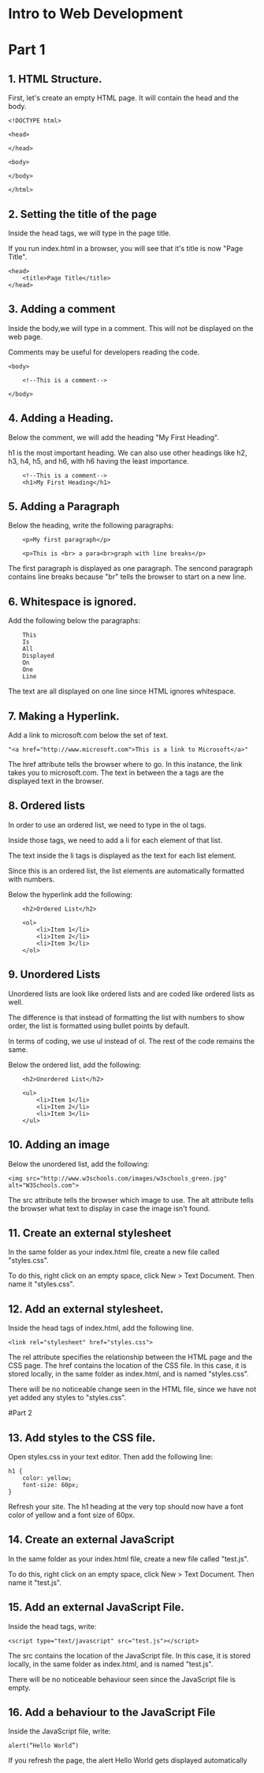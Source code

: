 # Intro to Web Development
# Part 1
## 1. HTML Structure.

First, let's create an empty HTML page. It will contain the head and the body.
```
<!DOCTYPE html>

<head>

</head>

<body>

</body>

</html>
```
## 2. Setting the title of the page
Inside the head tags, we will type in the page title. 

If you run index.html in a browser, you will see that it's title is now "Page Title".
```
<head>
    <title>Page Title</title>
</head>
```
## 3. Adding a comment

Inside the body,we will type in a comment. This will not be displayed on the web page.

Comments may be useful for developers reading the code.
```
<body>

    <!--This is a comment-->

</body>
```
## 4. Adding a Heading.
Below the comment, we will add the heading "My First Heading".

h1 is the most important heading. We can also use other headings like h2, h3, h4, h5, and h6, with h6 having the least importance.
```
    <!--This is a comment-->
    <h1>My First Heading</h1>
```
## 5. Adding a Paragraph

Below the heading, write the following paragraphs: 
```
    <p>My first paragraph</p>
    
    <p>This is <br> a para<br>graph with line breaks</p>
```

The first paragraph is displayed as one paragraph. The sencond paragraph contains line breaks because "br" tells the browser to start on a new line.

## 6. Whitespace is ignored.
Add the following below the paragraphs:
```
    This
    Is
    All
    Displayed
    On
    One
    Line
```
The text are all displayed on one line since HTML ignores whitespace.

## 7. Making a Hyperlink.

Add a link to microsoft.com below the set of text.

```
"<a href="http://www.microsoft.com">This is a link to Microsoft</a>"
```

The href attribute tells the browser where to go. In this instance, the link takes you to microsoft.com. The text in between the a tags are the displayed text in the browser.

## 8. Ordered lists

In order to use an ordered list, we need to type in the ol tags.

Inside those tags, we need to add a li for each element of that list.

The text inside the li tags is displayed as the text for each list element.

Since this is an ordered list, the list elements are automatically formatted with numbers.

Below the hyperlink add the following:
```    
    <h2>Ordered List</h2>
    
    <ol>
        <li>Item 1</li>
        <li>Item 2</li>
        <li>Item 3</li>
    </ol>
```
## 9. Unordered Lists
Unordered lists are look like ordered lists and are coded like ordered lists as well.

The difference is that instead of formatting the list with numbers to show order, the list is formatted using bullet points by default.

In terms of coding, we use ul instead of ol. The rest of the code remains the same.

Below the ordered list, add the following:
```
    <h2>Unordered List</h2>
    
    <ul>
        <li>Item 1</li>
        <li>Item 2</li>
        <li>Item 3</li>
    </ul>
```
## 10. Adding an image

Below the unordered list, add the following:
```    
<img src="http://www.w3schools.com/images/w3schools_green.jpg" alt="W3Schools.com">
```
The src attribute tells the browser which image to use. The alt attribute tells the browser what text to display in case the image isn't found. 

## 11. Create an external stylesheet

In the same folder as your index.html file, create a new file called "styles.css". 

To do this, right click on an empty space, click New > Text Document. Then name it "styles.css".

## 12. Add an external stylesheet.

Inside the head tags of index.html, add the following line.
```
<link rel="stylesheet" href="styles.css">
```
The rel attribute specifies the relationship between the HTML page and the CSS page.
The href contains the location of the CSS file. In this case, it is stored locally, in the same folder as index.html, and is named "styles.css".

There will be no noticeable change seen in the HTML file, since we have not yet added any styles to "styles.css".

#Part 2

## 13. Add styles to the CSS file.

Open styles.css in your text editor. Then add the following line:
```
h1 {
	color: yellow;
	font-size: 60px;
}
```
Refresh your site. The h1 heading at the very top should now have a font color of yellow and a font size of 60px.

## 14. Create an external JavaScript

In the same folder as your index.html file, create a new file called "test.js". 

To do this, right click on an empty space, click New > Text Document. Then name it "test.js".

## 15. Add an external JavaScript File.

Inside the head tags, write:
```
<script type="text/javascript" src="test.js"></script>
```
The src contains the location of the JavaScript file. In this case, it is stored locally, in the same folder as index.html, and is named "test.js".

There will be no noticeable behaviour seen since the JavaScript file is empty.

## 16. Add a behaviour to the JavaScript File

Inside the JavaScript file, write:
```
alert(“Hello World”)

```
If you refresh the page, the alert Hello World gets displayed automatically